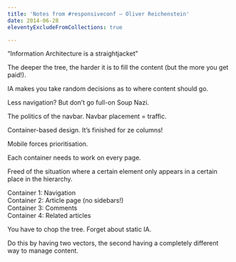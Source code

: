 ```yaml
---
title: 'Notes from #responsiveconf – Oliver Reichenstein'
date: 2014-06-28
eleventyExcludeFromCollections: true

---
```

&#8220;Information Architecture is a straightjacket&#8221;

The deeper the tree, the harder it is to fill the content (but the more you get paid!).

IA makes you take random decisions as to where content should go.

Less navigation? But don&#8217;t go full-on Soup Nazi.

The politics of the navbar. Navbar placement = traffic.

Container-based design. It&#8217;s finished for ze columns!

Mobile forces prioritisation.

Each container needs to work on every page. 

Freed of the situation where a certain element only appears in a certain place in the hierarchy.

Container 1: Navigation  
Container 2: Article page (no sidebars!)  
Container 3: Comments  
Container 4: Related articles

You have to chop the tree. Forget about static IA.

Do this by having two vectors, the second having a completely different way to manage content.